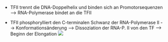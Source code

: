 - TFII trennt die DNA-Doppelhelix und binden sich an Promotorsequenzen --> RNA-Polymerase bindet an die TFII 

- TFII phosphorylliert den C-terminalen Schwanz der RNA-Polymerase II --> Konformationsänderung --> Dissoziation der RNA-P. II von den TF --> Beginn der Elongation 
![](Pasted%20image%2020231218114114.png)
